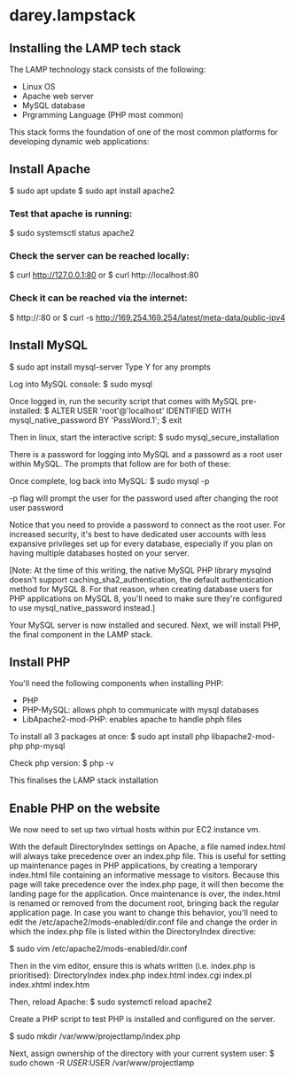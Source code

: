 # darey.lampstack

## Installing the LAMP tech stack

The LAMP technology stack consists of the following:
- Linux OS
- Apache web server
- MySQL database
- Prgramming Language (PHP most common)

This stack forms the foundation of one of the most common platforms for developing dynamic web applications:

## Install Apache

$ sudo apt update
$ sudo apt install apache2 

### Test that apache is running:

$ sudo systemsctl status apache2

### Check the server can be reached locally:

$ curl http://127.0.0.1:80
or
$ curl http://localhost:80

### Check it can be reached via the internet:

$ http://<PublicIP>:80
or
$ curl -s http://169.254.169.254/latest/meta-data/public-ipv4

## Install MySQL

$ sudo apt install mysql-server
Type Y for any prompts

Log into MySQL console:
$ sudo mysql

Once logged in, run the security script that comes with MySQL pre-installed:
$ ALTER USER 'root'@'localhost' IDENTIFIED WITH mysql_native_password BY 'PassWord.1';
$ exit

Then in linux, start the interactive script:
$ sudo mysql_secure_installation

There is a password for logging into MySQL and a passowrd as a root user within MySQL. The prompts that follow are for both of these:

Once complete, log back into MySQL:
$ sudo mysql -p

-p flag will prompt the user for the password used after changing the root user password

Notice that you need to provide a password to connect as the root user.
For increased security, it's best to have dedicated user accounts with less expansive privileges set up for every database, especially if you plan on having multiple databases hosted on your server.

[Note: At the time of this writing, the native MySQL PHP library mysqlnd doesn't support caching_sha2_authentication, the default authentication method for MySQL 8. For that reason, when creating database users for PHP applications on MySQL 8, you'll need to make sure they're configured to use mysql_native_password instead.]

Your MySQL server is now installed and secured. Next, we will install PHP, the final component in the LAMP stack.

## Install PHP

You'll need the following components when installing PHP:
- PHP 
- PHP-MySQL: allows phph to communicate with mysql databases
- LibApache2-mod-PHP: enables apache to handle phph files

To install all 3 packages at once:
$ sudo apt install php libapache2-mod-php php-mysql

Check php version:
$ php -v

This finalises the LAMP stack installation

## Enable PHP on the website

We now need to set up two virtual hosts within pur EC2 instance vm.

With the default DirectoryIndex settings on Apache, a file named index.html will always take precedence over an index.php file.
This is useful for setting up maintenance pages in PHP applications, by creating a temporary index.html file containing an informative message to visitors. Because this page will take precedence over the index.php page, it will then become the landing page for the application. Once maintenance is over, the index.html is renamed or removed from the document root, bringing back the regular application page.
In case you want to change this behavior, you'll need to edit the /etc/apache2/mods-enabled/dir.conf file and change the order in which the index.php file is listed within the DirectoryIndex directive:

$ sudo vim /etc/apache2/mods-enabled/dir.conf

Then in the vim editor, ensure this is whats written (i.e. index.php is prioritised):
<IfModule mod_dir.c>
       DirectoryIndex index.php index.html index.cgi index.pl index.xhtml index.htm
</IfModule>

Then, reload Apache:
$ sudo systemctl reload apache2

Create a PHP script to test PHP is installed and configured on the server. 

$ sudo mkdir /var/www/projectlamp/index.php

Next, assign ownership of the directory with your current system user:
$ sudo chown -R $USER:$USER /var/www/projectlamp












